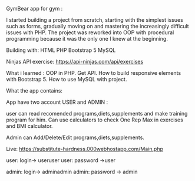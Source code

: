 GymBear app for gym :

I started building a project from scratch, starting with the simplest issues such as forms, gradually moving on and mastering the increasingly difficult issues with PHP. The project was reworked into OOP with procedural programming because it was the only one I knew at the beginning.

Building with:
HTML
PHP
Bootstrap 5
MySQL

Ninjas API exercise:
https://api-ninjas.com/api/exercises


What i learned :
OOP in PHP.
Get API.
How to build responsive elements with Bootstrap 5.
How to use MySQL with project.


What the app contains:

App have two account USER and ADMIN :

user can read recomended programs,diets,supplements and make training program for him. 
Can use calculators to check One Rep Max in exercises and BMI calculator.

Admin can Add/Delete/Edit programs,diets,supplements. 

Live: https://substitute-hardness.000webhostapp.com/Main.php 

user: login-> useruser
user: password ->user

admin: login-> adminadmin
admin: password -> admin

